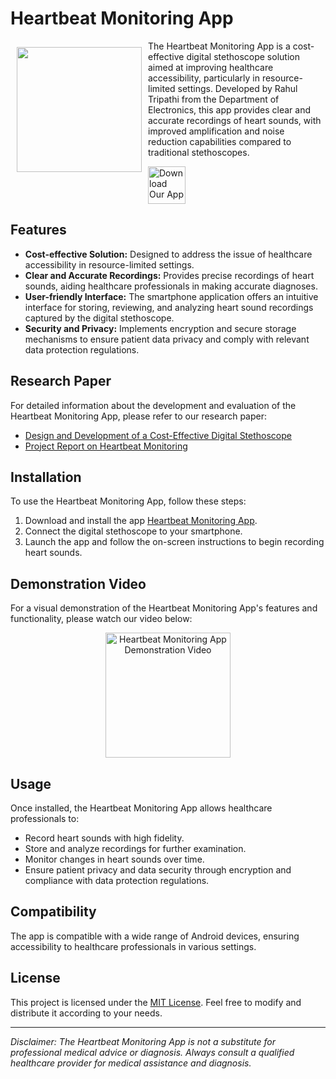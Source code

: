 # Heartbeat Monitoring App

<img src="https://github.com/rahultripathi17/Heartbeat_Monitoring_Android_App/assets/165544212/2bcf77f7-f089-4371-8a31-ad12fcb3945c" align="left"
width="200" hspace="10" vspace="10">

The Heartbeat Monitoring App is a cost-effective digital stethoscope solution aimed at improving healthcare accessibility, particularly in resource-limited settings. Developed by Rahul Tripathi from the Department of Electronics, this app provides clear and accurate recordings of heart sounds, with improved amplification and noise reduction capabilities compared to traditional stethoscopes.

<p align="left">
<a href="https://drive.google.com/file/d/19cqkxY-6q77uksxTz85xWMdrhH4A0Qk_/view?usp=drive_link">
    <img alt="Download Our App"
        height="60"
        src="https://github.com/rahultripathi17/Heartbeat_Monitoring_Android_App/assets/165544212/227d1abb-7853-4cba-a3aa-563ceddbc84e" /></a> 
        </p>

## Features

- **Cost-effective Solution:** Designed to address the issue of healthcare accessibility in resource-limited settings.
- **Clear and Accurate Recordings:** Provides precise recordings of heart sounds, aiding healthcare professionals in making accurate diagnoses.
- **User-friendly Interface:** The smartphone application offers an intuitive interface for storing, reviewing, and analyzing heart sound recordings captured by the digital stethoscope.
- **Security and Privacy:** Implements encryption and secure storage mechanisms to ensure patient data privacy and comply with relevant data protection regulations.

## Research Paper

For detailed information about the development and evaluation of the Heartbeat Monitoring App, please refer to our research paper:

- [Design and Development of a Cost-Effective Digital Stethoscope](https://drive.google.com/file/d/1xT9kuzawbLrhjwt6_U94K9qRVV9TJ-Ub/view?usp=sharing)
- [Project Report on Heartbeat Monitoring](https://drive.google.com/file/d/1Xh_1XJxj33s4eWZisGLBOSeT-0tsxV3l/view?usp=sharing)

## Installation

To use the Heartbeat Monitoring App, follow these steps:

1. Download and install the app [Heartbeat Monitoring App](https://drive.google.com/file/d/19cqkxY-6q77uksxTz85xWMdrhH4A0Qk_/view?usp=drive_link).
2. Connect the digital stethoscope to your smartphone.
3. Launch the app and follow the on-screen instructions to begin recording heart sounds.

## Demonstration Video

For a visual demonstration of the Heartbeat Monitoring App's features and functionality, please watch our video below:

<p align="center">
  <a href="https://drive.google.com/file/d/1g3DmwrY-2GaxeuRX3om3CTPtY3ww6BPX/view?usp=sharing">
    <img src="https://github.com/rahultripathi17/Heartbeat_Monitoring_Android_App/assets/165544212/5f4d6150-b35b-40c2-9591-1c69edb4bde5" alt="Heartbeat Monitoring App Demonstration Video" width="200px" />
  </a>
</p>

## Usage

Once installed, the Heartbeat Monitoring App allows healthcare professionals to:

- Record heart sounds with high fidelity.
- Store and analyze recordings for further examination.
- Monitor changes in heart sounds over time.
- Ensure patient privacy and data security through encryption and compliance with data protection regulations.

## Compatibility

The app is compatible with a wide range of Android devices, ensuring accessibility to healthcare professionals in various settings.

## License

This project is licensed under the [MIT License](LICENSE.md). Feel free to modify and distribute it according to your needs.

---

*Disclaimer: The Heartbeat Monitoring App is not a substitute for professional medical advice or diagnosis. Always consult a qualified healthcare provider for medical assistance and diagnosis.*
